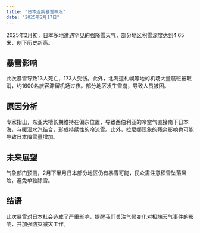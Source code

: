 ```yaml
---
title: "日本近期暴雪概况"
date: "2025年2月17日"
---
```


2025年2月初，日本多地遭遇罕见的强降雪天气，部分地区积雪深度达到4.65米，创下历史新高。

## 暴雪影响

此次暴雪导致13人死亡，173人受伤。此外，北海道札幌等地的机场大量航班被取消，约1600名旅客滞留机场过夜。部分地区发生雪崩，导致人员被困。

## 原因分析

专家指出，东亚大槽长期维持在偏东位置，导致西伯利亚的冷空气直接南下日本海，与暖湿水汽结合，形成持续性的冷流雪。此外，拉尼娜现象的残余影响也可能导致日本降雪量增加。

## 未来展望

气象部门预测，2月下半月日本部分地区仍有暴雪可能，民众需注意积雪坠落风险，避免单独除雪。

## 结语

此次暴雪对日本社会造成了严重影响，提醒我们关注气候变化对极端天气事件的影响，并加强防灾减灾工作。
